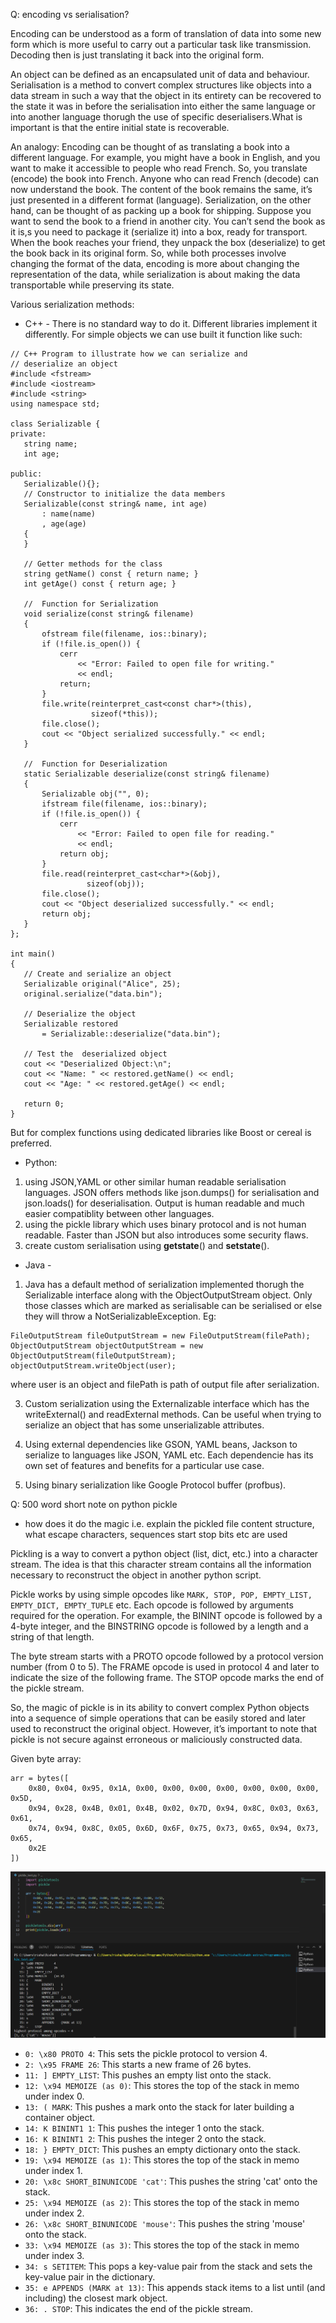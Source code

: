 Q: encoding vs serialisation?

Encoding can be understood as a form of translation of data into some new form which is more useful to carry out a particular task like transmission.
Decoding then is just translating it back into the original form.

An object can be defined as an encapsulated unit of data and behaviour. 
Serialisation is a method to convert complex structures like objects into a data stream in such a way that the object 
in its entirety can be recovered to the state it was in before the serialisation into either 
the same language or into another language thorugh the use of specific deserialisers.What is important is that the entire initial state is recoverable.

An analogy:
Encoding can be thought of as translating a book into a different language. 
For example, you might have a book in English, and you want to make it accessible to people who read French. 
So, you translate (encode) the book into French.
Anyone who can read French (decode) can now understand the book. The content of the book remains the same,
it’s just presented in a different format (language).
Serialization, on the other hand, can be thought of as packing up a book for shipping. 
Suppose you want to send the book to a friend in another city. You can’t send the book as it is,s
you need to package it (serialize it) into a box, ready for transport. When the book reaches your friend,
they unpack the box (deserialize) to get the book back in its original form.
So, while both processes involve changing the format of the data, encoding is more about changing the representation of the data, while serialization is about making the data transportable while preserving its state. 

Various serialization methods:

- C++ - There is no standard way to do it. Different libraries implement it differently.
 For simple objects we can use built it function like such:
 
 ```
 // C++ Program to illustrate how we can serialize and
// deserialize an object
#include <fstream>
#include <iostream>
#include <string>
using namespace std;

class Serializable {
private:
    string name;
    int age;

public:
    Serializable(){};
    // Constructor to initialize the data members
    Serializable(const string& name, int age)
        : name(name)
        , age(age)
    {
    }

    // Getter methods for the class
    string getName() const { return name; }
    int getAge() const { return age; }

    //  Function for Serialization
    void serialize(const string& filename)
    {
        ofstream file(filename, ios::binary);
        if (!file.is_open()) {
            cerr
                << "Error: Failed to open file for writing."
                << endl;
            return;
        }
        file.write(reinterpret_cast<const char*>(this),
                   sizeof(*this));
        file.close();
        cout << "Object serialized successfully." << endl;
    }

    //  Function for Deserialization
    static Serializable deserialize(const string& filename)
    {
        Serializable obj("", 0);
        ifstream file(filename, ios::binary);
        if (!file.is_open()) {
            cerr
                << "Error: Failed to open file for reading."
                << endl;
            return obj;
        }
        file.read(reinterpret_cast<char*>(&obj),
                  sizeof(obj));
        file.close();
        cout << "Object deserialized successfully." << endl;
        return obj;
    }
};

int main()
{
    // Create and serialize an object
    Serializable original("Alice", 25);
    original.serialize("data.bin");

    // Deserialize the object
    Serializable restored
        = Serializable::deserialize("data.bin");

    // Test the  deserialized object
    cout << "Deserialized Object:\n";
    cout << "Name: " << restored.getName() << endl;
    cout << "Age: " << restored.getAge() << endl;

    return 0;
}

```
But for complex functions using dedicated libraries like Boost or cereal is preferred.

- Python:
1) using JSON,YAML or other similar human readable serialisation languages. JSON offers methods like json.dumps() for serialisation and json.loads() for deserialisation.
 Output is human readable and much easier compatiblity between other languages.
2) using the pickle library which uses binary protocol and is not human readable. Faster than JSON but also introduces some security flaws.
3) create custom serialisation using __getstate__() and __setstate__().

- Java - 
1) Java has a default method of serialization implemented thorugh the Serializable interface along with the ObjectOutputStream object.
 Only those classes which are marked as serialisable can be serialised or else they will throw a NotSerializableException.
Eg:
```
FileOutputStream fileOutputStream = new FileOutputStream(filePath);
ObjectOutputStream objectOutputStream = new ObjectOutputStream(fileOutputStream);
objectOutputStream.writeObject(user);
```
where user is an object and filePath is path of output file after serialization.
 
3) Custom serialization using the Externalizable interface which has the writeExternal() and readExternal methods.
 Can be useful when trying to serialize an object that has some unserializable attributes. 

4) Using external dependencies like GSON, YAML beans, Jackson to serialize to languages like JSON, YAML etc. 
Each dependencie has its own set of features and benefits for a particular use case.

5) Using binary serialization like Google Protocol buffer (profbus). 

Q: 500 word short note on python pickle
- how does it do the magic i.e. explain the pickled file content structure, what escape characters, sequences start stop bits etc are used

Pickling is a way to convert a python object (list, dict, etc.) into a character stream.
The idea is that this character stream contains all the information necessary to reconstruct the object in another python script.
 
Pickle works by using simple opcodes like ```MARK, STOP, POP, EMPTY_LIST, EMPTY_DICT, EMPTY_TUPLE``` etc. 
Each opcode is followed by arguments required for the operation. 
For example, the BININT opcode is followed by a 4-byte integer, and the BINSTRING opcode is followed by a length and a string of that length.

The byte stream starts with a PROTO opcode followed by a protocol version number (from 0 to 5). 
The FRAME opcode is used in protocol 4 and later to indicate the size of the following frame.
The STOP opcode marks the end of the pickle stream.

So, the magic of pickle is in its ability to convert complex Python objects into a sequence of simple operations 
that can be easily stored and later used to reconstruct the original object. 
However, it’s important to note that pickle is not secure against erroneous or maliciously constructed data. 

Given byte array:

```
arr = bytes([
    0x80, 0x04, 0x95, 0x1A, 0x00, 0x00, 0x00, 0x00, 0x00, 0x00, 0x00, 0x5D,
    0x94, 0x28, 0x4B, 0x01, 0x4B, 0x02, 0x7D, 0x94, 0x8C, 0x03, 0x63, 0x61,
    0x74, 0x94, 0x8C, 0x05, 0x6D, 0x6F, 0x75, 0x73, 0x65, 0x94, 0x73, 0x65,
    0x2E
])

```

![output](output.png)


- `0: \x80 PROTO 4`: This sets the pickle protocol to version 4.
- `2: \x95 FRAME 26`: This starts a new frame of 26 bytes.
- `11: ] EMPTY_LIST`: This pushes an empty list onto the stack.
- `12: \x94 MEMOIZE (as 0)`: This stores the top of the stack in memo under index 0.
- `13: ( MARK`: This pushes a mark onto the stack for later building a container object.
- `14: K BININT1 1`: This pushes the integer 1 onto the stack.
- `16: K BININT1 2`: This pushes the integer 2 onto the stack.
- `18: } EMPTY_DICT`: This pushes an empty dictionary onto the stack.
- `19: \x94 MEMOIZE (as 1)`: This stores the top of the stack in memo under index 1.
- `20: \x8c SHORT_BINUNICODE 'cat'`: This pushes the string 'cat' onto the stack.
- `25: \x94 MEMOIZE (as 2)`: This stores the top of the stack in memo under index 2.
- `26: \x8c SHORT_BINUNICODE 'mouse'`: This pushes the string 'mouse' onto the stack.
- `33: \x94 MEMOIZE (as 3)`: This stores the top of the stack in memo under index 3.
- `34: s SETITEM`: This pops a key-value pair from the stack and sets the key-value pair in the dictionary.
- `35: e APPENDS (MARK at 13)`: This appends stack items to a list until (and including) the closest mark object.
- `36: . STOP`: This indicates the end of the pickle stream.



